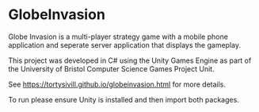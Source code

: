 # GlobeInvasion

Globe Invasion is a multi-player strategy game with a mobile phone application and seperate server application that displays the gameplay.

This project was developed in C# using the Unity Games Engine as part of the University of Bristol Computer Science Games Project Unit.

See https://tortysivill.github.io/globeinvasion.html for more details.

To run please ensure Unity is installed and then import both packages. 

